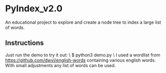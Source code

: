 # PyIndex_v2.0
An educational project to explore and create a node tree to index a large list of words.

## Instructions
Just run the demo to try it out: \\
$ python3 demo.py \\
I used a wordlist from https://github.com/dwyl/english-words containing various english words. With small adjustments any list of words can be used.
